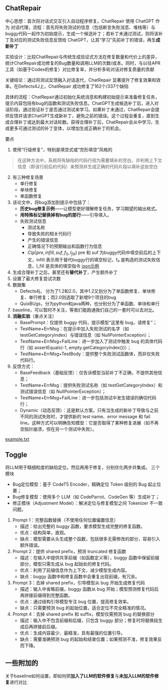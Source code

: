 ## ChatRepair
中心思想：⾸次将对话式交互引⼊⾃动程序修复。ChatRepair 使⽤ ChatGPT 作为
对话代理，流程：⾸先将失败测试的信息（包括断⾔失败消息、堆栈等）与buggy代码⼀起作为初始提示，⽣成⼀个候选补丁；若补丁未通过测试，则将该补丁及对应的测试失败信息反馈给
ChatGPT，让其“学习”先前补丁的错误，再⽣**成新补丁**

实验设计：⽐较ChatRepair与传统⽣成验证式⽅法在修复数量和代价上的差异，统计ChatRepair成功修复的Bug数量和调⽤LLM的次数/成本。同时，与以往APR⼯具（如基于Codex的修复）对⽐修复率，并分析多轮对话对修复质量的贡献

关键结论：通过将测试反馈融⼊对话迭代，ChatRepair 显著提升了修复效果和效率。在Defects4J上，ChatRepair 成功修复了162个/337个缺陷




具体的流程：ChatRepair通过初始化系统消息和构建初始提示来准备修复任务，提示内容包括有bug的函数和测试失败信息。ChatGPT生成候选补丁后，进入对话阶段，通过验证补丁是否通过测试来学习。如果补丁未通过，ChatRepair会提供反馈并请求ChatGPT生成新补丁，避免之前的错误。这个过程会重复，直到生成合理补丁或达到最大对话轮数。获得合理补丁后，ChatRepair会从中学习，生成更多可通过测试的补丁变体，以增加生成正确补丁的机会。




要点
1. 使用“行级修复”，特别是填空式或“完形填空”风格的
>在这种方法中，系统将有缺陷的代码行视为需要填补的空白，并利用上下文信息（即该行前后的代码）来预测并生成正确的代码片段以填补这些空白
2. 有三种修复场景
   + 单行修复
   + 单块修复
   + 单函数修复 
3. 该论文中，将bug添加到提示中包括了：
   + **历史bug修复示例**——让模型更好理解修复任务，学习期望的输出格式。
   + **用特殊标记替换掉有bug的那行**——引导填入。
   + 失败测试信息
     + 测试名称
     + 导致失败的相关代码行
     + 产生的错误信息
     + 正确情况下的预期输出和函数行为信息
     + $C(p|pre,infill,suf,f_0,I_{fill})$ pre 和 suf 为buggy代码中填空前后的上下文，infill 表示用于替代buggy行的填空标记，f₀ 是构造的测试失败信息，I_fill 是具体的填空指令
[json示例](ChatRepair/tmp.json)
4. 生成合理补丁之后，甚至还有**替代补丁**，产生额外补丁
5. 设置了最大修复尝试次数
6. 数据集
   + Defects4j， 分为了1.2和2.0，其中1.2又划分为了单函数修复、单块修复、单行修复；而2.0则选取了新增9个项目的bug
   + QuixBUgs，分为python和java两种，也分别分为了单函数、单块和单行
7. baseline，可以暂时不关注，等我们能跑通我们自己的一套时可以去对比。
8. **消融实验**（重点关注）
   + BasePrompt：仅提供 buggy 代码，提示模型“这里有 bug，请修复”；
   + TestName+ErrMsg：在提示中加入失败测试的名字（如 testGetCategoryIndex）与错误信息（如 NullPointerException）；
   + TestName+ErrMsg+FailLine：进一步加入了测试中触发 bug 的具体代码行（如 assertEquals(-1, empty.getCategoryIndex())）；
   + TestName+ErrMsg+TestBody：提供整个失败测试函数体，而非仅失败代码行。
9. 反馈方式：
   + BaseFeedback（基础反馈）：仅告诉模型当前补丁不正确，不提供其他信息；
   + TestName+ErrMsg：提供失败测试名称（如 testGetCategoryIndex）和测试错误信息（如 NullPointerException）；
   + TestName+ErrMsg+FailLine：进一步包括测试中发生错误的确切代码行；
   + Dynamic（动态反馈）：这是默认方案。只有当生成的新补丁导致与之前不同的测试失败时，才提供新的 test name、error message 和 fail line。这种方式可以明确告知模型：它是否取得了某种修复进展（如不再空指针崩溃，但在另一个测试中失败）。

[example.txt](ChatRepair/example.txt)

## Toggle
将LLM⽤于精细粒度的缺陷定位，然后再⽤于修复，分别优化两步并集成。
三个模块
+ Bug定位模型：基于 CodeT5 Encoder，精确定位 Token 级别的 Bug 起止位置；
+ Bug修复模型：使用多个 LLM（如 CodeParrot、CodeGen 等）生成补丁；
+ 修正模块（Adjustment Model）：解决定位与修复模型之间 Tokenizer 不一致问题。


1. Prompt 1：完整函数替换（不使用任何位置偏置信息）
    + 描述：给出完整的 buggy 函数，要求模型生成完整的修复函数。
    + 优点：结构简单，直观。
    + 缺点：模型需要从头生成整个函数，包括很多无需修改的部分，容易引入额外错误。
2. Prompt 2：提供 shared prefix，预测 truncated 修复函数
    + 描述：在输入中提供共享前缀（如函数定义等），buggy 函数中保留前缀部分，模型只需生成从 bug 起始处的修复代码。
    + 优点：利用了前缀信息作为上下文，减少模型生成内容。
    + 缺点：buggy 函数中和修复函数中会重复出现前缀，有冗余。
3. Prompt 3：去掉 shared prefix，引导模型从 bug 开始生成修复代码
    + 描述：输入中省略前缀，buggy 函数从 bug 开始；模型预测修复代码后再拼接前缀得到完整函数。
    + 优点：通过结构引导模型专注 bug 位置，提高修复效率。
    + 缺点：只需要预测 bug 的起始位置，适合定位不完全精准的情况。
4. Prompt 4：去掉 shared prefix 和 suffix，模型仅需预测 bug 的替换部分
    + 描述：输入中不包含前缀和后缀，只包含 buggy 部分；修复时将替换段生成后再拼接前后缀。
    + 优点：生成内容最少、最精准，具有最强的位置引导。
    + 缺点：需要准确预测 bug 的起始和结束位置；如果预测不准，修复效果反而下降。







## 一些附加的
关于baseline如何设置，即如何把**加入了LLM的软件修复**与**未加入LLM的软件修复**进行对比



